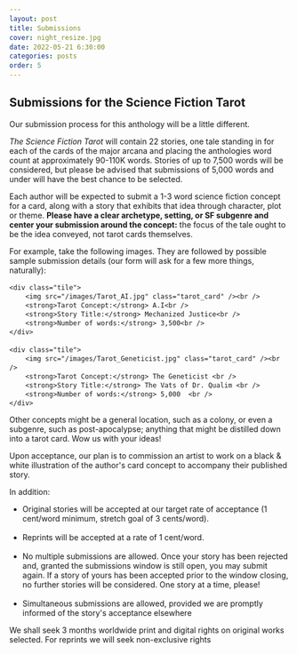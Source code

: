 ```yaml
---
layout: post
title: Submissions
cover: night_resize.jpg
date: 2022-05-21 6:30:00
categories: posts
order: 5
---
```


## Submissions for the Science Fiction Tarot


<p>Our submission process for this anthology will be a little different.</p>
<p><em>The Science Fiction Tarot</em> will contain 22 stories, one tale standing in for each of the cards of the major arcana and placing the anthologies word count at approximately 90-110K words. Stories of up to 7,500 words will be considered, but please be advised that submissions of 5,000 words and under will have the best chance to be selected.</p>
<p>Each author will be expected to submit a 1-3 word science fiction concept for a card, along with a story that exhibits that idea through character, plot or theme. <strong>Please have a clear archetype, setting, or SF subgenre and center your submission around the concept:</strong> the focus of the tale ought to be the idea conveyed, not tarot cards themselves.</p>
<p>For example, take the following images. They are followed by possible sample submission details (our form will ask for a few more things, naturally):<p>

	<div class="tile">
		<img src="/images/Tarot_AI.jpg" class="tarot_card" /><br />
		<strong>Tarot Concept:</strong> A.I<br />
		<strong>Story Title:</strong> Mechanized Justice<br />
		<strong>Number of words:</strong> 3,500<br />
	</div>

	<div class="tile">
		<img src="/images/Tarot_Geneticist.jpg" class="tarot_card" /><br />
		<strong>Tarot Concept:</strong> The Geneticist <br />
		<strong>Story Title:</strong> The Vats of Dr. Qualim <br />
		<strong>Number of words:</strong> 5,000  <br />
	</div>

<p>Other concepts might be a general location, such as a colony, or even a subgenre, such as post-apocalypse; anything that might be distilled down into a tarot card. Wow us with your ideas!</p>
<p>Upon acceptance, our plan is to commission an artist to work on a black & white illustration of the author's card concept to accompany their published story.</p>
<p>In addition:</p>

- Original stories will be accepted at our target rate of acceptance (1 cent/word minimum, stretch goal of 3 cents/word).
  <br /><br />
- Reprints will be accepted at a rate of 1 cent/word.
  <br /><br />
- No multiple submissions are allowed. Once your story has been rejected and, granted the submissions window is still open, you may submit again. If a story of yours has been accepted prior to the window closing, no further stories will be considered. One story at a time, please!
  <br /><br />
- Simultaneous submissions are allowed, provided we are promptly informed of the story's acceptance elsewhere


<p>We shall seek 3 months worldwide print and digital rights on original works selected. For reprints we will seek non-exclusive rights</p>
